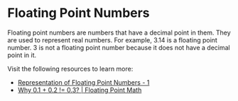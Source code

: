 # Floating Point Numbers

Floating point numbers are numbers that have a decimal point in them. They are used to represent real numbers. For example, 3.14 is a floating point number. 3 is not a floating point number because it does not have a decimal point in it.

Visit the following resources to learn more:

- [Representation of Floating Point Numbers - 1](https://www.youtube.com/watch?v=ji3SfClm8TU)
- [Why 0.1 + 0.2 != 0.3? | Floating Point Math](https://www.youtube.com/watch?v=RIiq4tTt6rI)
